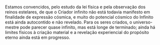 ﻿Estamos convencidos, pelo estudo da lei física e pela observação dos reinos estelares, de que o Criador infinito não está todavia manifesto em finalidade de expressão cósmica, e muito do potencial cósmico do Infinito está ainda autocontido e não revelado. Para os seres criados, o universo-mestre pode parecer quase infinito, mas está longe de terminado; ainda há limites físicos à criação material e a revelação experiencial do propósito eterno ainda está em progresso.